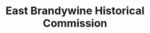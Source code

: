 ---
layout: repo
title: "East Brandywine Historical Commission"
id: 13465
permalink: repos/13465/
---